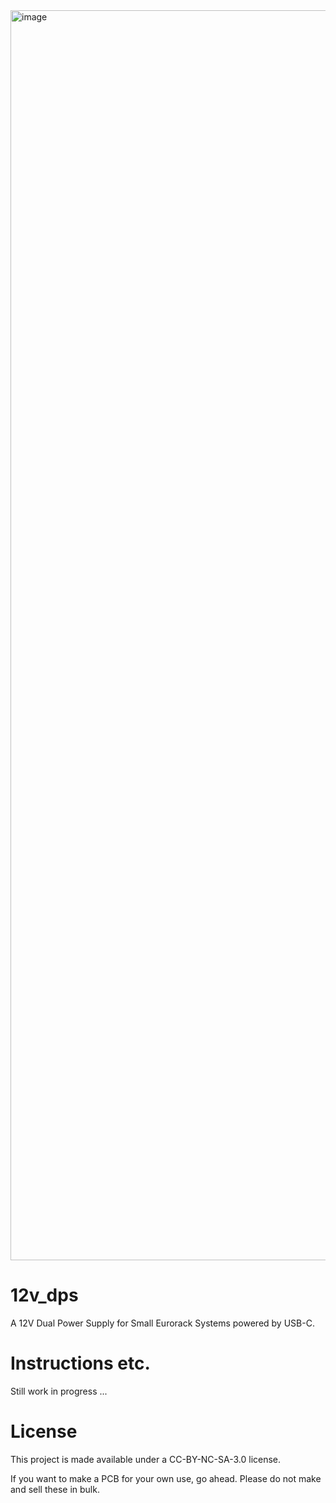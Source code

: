 <img width="1000" height="2000" scale=.5 alt="image" src="https://github.com/user-attachments/assets/55fae4c3-7cf3-4b94-96fe-a7bdcd688f19" />

# 12v_dps
A 12V Dual Power Supply for Small Eurorack Systems powered by USB-C.
# Instructions etc.
Still work in progress ...
# License
This project is made available under a CC-BY-NC-SA-3.0 license.

If you want to make a PCB for your own use, go ahead. Please do not make and sell these in bulk.
